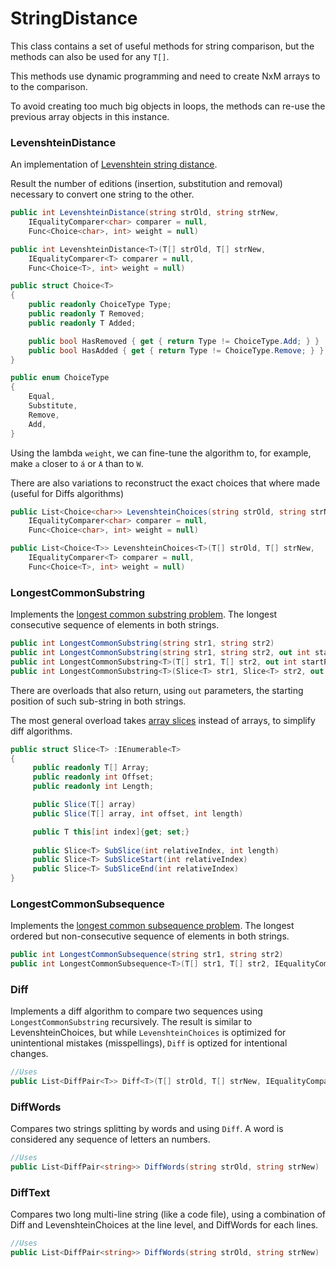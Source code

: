 # StringDistance

This class contains a set of useful methods for string comparison, but the methods can also be used for any `T[]`.

This methods use dynamic programming and need to create NxM arrays to to the comparison. 

To avoid creating too much big objects in loops, the methods can re-use the previous array objects in this instance. 

### LevenshteinDistance

An implementation of [Levenshtein string distance](http://en.wikipedia.org/wiki/Levenshtein_distance). 

Result the number of editions (insertion, substitution and removal) necessary to convert one string to the other.


```c#
public int LevenshteinDistance(string strOld, string strNew, 
	IEqualityComparer<char> comparer = null, 
    Func<Choice<char>, int> weight = null)

public int LevenshteinDistance<T>(T[] strOld, T[] strNew, 
	IEqualityComparer<T> comparer = null, 
    Func<Choice<T>, int> weight = null)

public struct Choice<T>
{
    public readonly ChoiceType Type;
    public readonly T Removed;
    public readonly T Added;

    public bool HasRemoved { get { return Type != ChoiceType.Add; } }
    public bool HasAdded { get { return Type != ChoiceType.Remove; } }
}

public enum ChoiceType
{
    Equal,
    Substitute,
    Remove,
    Add,
}    
```

Using the lambda `weight`, we can fine-tune the algorithm to, for example, make `a` closer to `á` or `A` than to `W`.  

There are also variations to reconstruct the exact choices that where made (useful for Diffs algorithms)

```c#
public List<Choice<char>> LevenshteinChoices(string strOld, string strNew, 
	IEqualityComparer<char> comparer = null, 
	Func<Choice<char>, int> weight = null)

public List<Choice<T>> LevenshteinChoices<T>(T[] strOld, T[] strNew, 
	IEqualityComparer<T> comparer = null, 
	Func<Choice<T>, int> weight = null)
```

### LongestCommonSubstring

Implements the [longest common substring problem](http://en.wikipedia.org/wiki/Longest_common_substring_problem). The longest consecutive sequence of elements in both strings. 

```c#
public int LongestCommonSubstring(string str1, string str2)
public int LongestCommonSubstring(string str1, string str2, out int startPos1, out int startPos2)
public int LongestCommonSubstring<T>(T[] str1, T[] str2, out int startPos1, out int startPos2, IEqualityComparer<T> comparer = null)
public int LongestCommonSubstring<T>(Slice<T> str1, Slice<T> str2, out int startPos1, out int startPos2, IEqualityComparer<T> comparer = null)        
```

There are overloads that also return, using `out` parameters, the starting position of such sub-string in both strings. 

The most general overload takes [array slices](http://en.wikipedia.org/wiki/Array_slicing) instead of arrays, to simplify diff algorithms.

```C#
public struct Slice<T> :IEnumerable<T>
{
     public readonly T[] Array;
     public readonly int Offset;
     public readonly int Length;

     public Slice(T[] array) 
     public Slice(T[] array, int offset, int length)

     public T this[int index]{get; set;}
  
     public Slice<T> SubSlice(int relativeIndex, int length)
     public Slice<T> SubSliceStart(int relativeIndex)
     public Slice<T> SubSliceEnd(int relativeIndex)  
}

```

### LongestCommonSubsequence

Implements the [longest common subsequence problem](http://en.wikipedia.org/wiki/Longest_common_subsequence_problem). The longest ordered but non-consecutive sequence of elements in both strings. 


```c#
public int LongestCommonSubsequence(string str1, string str2)
public int LongestCommonSubsequence<T>(T[] str1, T[] str2, IEqualityComparer<T> comparer = null)       
```


### Diff

Implements a diff algorithm to compare two sequences using `LongestCommonSubstring` recursively. The result is similar to LevenshteinChoices, but while `LevenshteinChoices` is optimized for unintentional mistakes (misspellings), `Diff` is optized for intentional changes. 

```c#
//Uses 
public List<DiffPair<T>> Diff<T>(T[] strOld, T[] strNew, IEqualityComparer<T> comparer = null)      
```

### DiffWords

Compares two strings splitting by words and using `Diff`. A word is considered any sequence of letters an numbers.  

```c#
//Uses 
public List<DiffPair<string>> DiffWords(string strOld, string strNew)    
```

### DiffText

Compares two long multi-line string (like a code file), using a combination of Diff and LevenshteinChoices at the line level, and DiffWords for each lines. 

```c#
//Uses 
public List<DiffPair<string>> DiffWords(string strOld, string strNew)    
```
